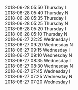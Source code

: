 2018-06-28 05:50 Thursday  I  
2018-06-28 05:40 Thursday  N  
2018-06-28 05:35 Thursday  I  
2018-06-28 05:25 Thursday  N  
2018-06-28 05:20 Thursday  I  
2018-06-28 05:10 Thursday  N  
2018-06-27 22:25 Wednesday  I  
2018-06-27 09:20 Wednesday  N  
2018-06-27 09:15 Wednesday  I  
2018-06-27 09:10 Wednesday  N  
2018-06-27 08:35 Wednesday  I  
2018-06-27 08:30 Wednesday  N  
2018-06-27 07:45 Wednesday  I  
2018-06-27 07:25 Wednesday  N  
2018-06-27 07:20 Wednesday  I  

